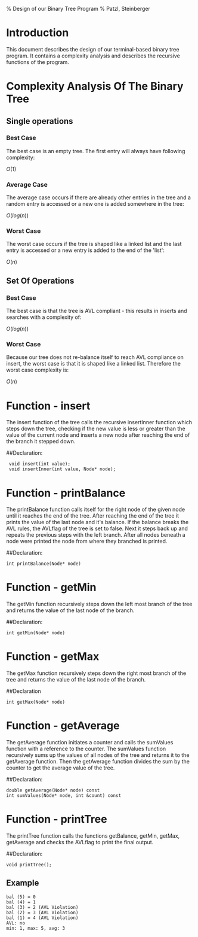 % Design of our Binary Tree Program
% Patzl, Steinberger

# Introduction
This document describes the design of our terminal-based binary tree program. 
It contains a complexity analysis and describes the recursive functions of the program.

# Complexity Analysis Of The Binary Tree

## Single operations

### Best Case
The best case is an empty tree. The first entry will always have following complexity:

$O(1)$

### Average Case
The average case occurs if there are already other entries in the tree and a random entry is accessed or a new one is added somewhere in the tree:

$O(log(n))$

### Worst Case
The worst case occurs if the tree is shaped like a linked list and the last entry is accessed or a new entry is added to the end of the 'list':

$O(n)$

## Set Of Operations

### Best Case
The best case is that the tree is AVL compliant - this results in inserts and searches with a complexity of:

$O(log(n))$

### Worst Case
Because our tree does not re-balance itself to reach AVL compliance on insert, the worst case is that it is shaped like a linked list.
Therefore the worst case complexity is:

$O(n)$

# Function - insert
The insert function of the tree calls the recursive insertInner function which steps down the tree, checking if the new value is less or greater than the value of the current node and inserts a new node after reaching the end of the branch it stepped down.

##Declaration:
~~~~~~~~~~~~~~~{.cpp}
 void insert(int value);
 void insertInner(int value, Node* node);
~~~~~~~~~~~~~~~

# Function - printBalance
The printBalance function calls itself for the right node of the given node until it reaches the end of the tree. 
After reaching the end of the tree it prints the value of the last node and it's balance. 
If the balance breaks the AVL rules, the AVLflag of the tree is set to false.
Next it steps back up and repeats the previous steps with the left branch. 
After all nodes beneath a node were printed the node from where they branched is printed.

##Declaration:
~~~~~~~~~~~~~~~{.cpp}
int printBalance(Node* node)
~~~~~~~~~~~~~~~

# Function - getMin
The getMin function recursively steps down the left most branch of the tree and returns the value of the last node of the branch.

##Declaration:
~~~~~~~~~~~~~~~{.cpp}
int getMin(Node* node)
~~~~~~~~~~~~~~~

# Function - getMax
The getMax function recursively steps down the right most branch of the tree and returns the value of the last node of the branch.

##Declaration
~~~~~~~~~~~~~~~{.cpp}
int getMax(Node* node)
~~~~~~~~~~~~~~~

# Function - getAverage
The getAverage function initiates a counter and calls the sumValues function with a reference to the counter. 
The sumValues function recursively sums up the values of all nodes of the tree and returns it to the getAverage function. 
Then the getAverage function divides the sum by the counter to get the average value of the tree.

##Declaration:
~~~~~~~~~~~~~~~{.cpp}
double getAverage(Node* node) const
int sumValues(Node* node, int &count) const
~~~~~~~~~~~~~~~

# Function - printTree
The printTree function calls the functions getBalance, getMin, getMax, getAverage and checks the AVLflag to print the final output.

##Declaration:
~~~~~~~~~~~~~~~{.cpp}
void printTree();
~~~~~~~~~~~~~~~

## Example

````
bal (5) = 0
bal (4) = 1
bal (3) = 2 (AVL Violation)
bal (2) = 3 (AVL Violation)
bal (1) = 4 (AVL Violation)
AVL: no
min: 1, max: 5, avg: 3
````
